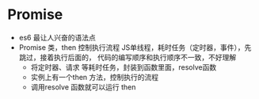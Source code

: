 # Promise

- es6 最让人兴奋的语法点
- Promise 类，then 控制执行流程
    JS单线程，耗时任务（定时器，事件），先跳过，接着执行后面的，
    代码的编写顺序和执行顺序不一致，不好理解
    - 将定时器、请求 等耗时任务，封装到函数里面，resolve函数
    - 实例上有一个then 方法，控制执行的流程
    - 调用resolve 函数就可以运行 then 